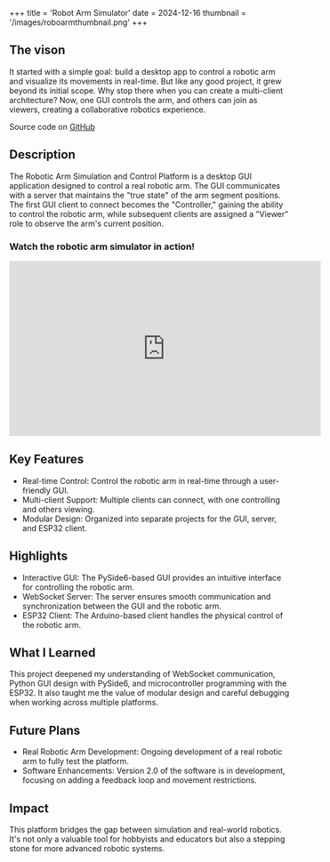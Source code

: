 +++
title = 'Robot Arm Simulator'
date = 2024-12-16
thumbnail = '/images/roboarmthumbnail.png'
+++

## The vison
It started with a simple goal: build a desktop app to control a robotic arm and
visualize its movements in real-time. But like any good project, it grew beyond
its initial scope. Why stop there when you can create a multi-client
architecture? Now, one GUI controls the arm, and others can join as viewers,
creating a collaborative robotics experience.

Source code on [GitHub](https://github.com/Abishevs/RobotArmSimulator.git)

## Description
The Robotic Arm Simulation and Control Platform is a desktop GUI application
designed to control a real robotic arm. The GUI communicates with a server that
maintains the "true state" of the arm segment positions. The first GUI client
to connect becomes the "Controller," gaining the ability to control the robotic
arm, while subsequent clients are assigned a "Viewer" role to observe the arm's
current position.

### Watch the robotic arm simulator in action!
<iframe  width="560" height="315" src="https://www.youtube.com/embed/qluetKPBPwk?si=8fZOAtvAbCLjRqGj" title="YouTube video player" frameborder="0" allow="accelerometer; autoplay; clipboard-write; encrypted-media; gyroscope; picture-in-picture; web-share" referrerpolicy="strict-origin-when-cross-origin" allowfullscreen></iframe>


## Key Features
- Real-time Control: Control the robotic arm in real-time through a
  user-friendly GUI.
- Multi-client Support: Multiple clients can connect, with one controlling and
  others viewing.
- Modular Design: Organized into separate projects for the GUI, server, and
  ESP32 client.

## Highlights
- Interactive GUI: The PySide6-based GUI provides an intuitive interface for
  controlling the robotic arm.
- WebSocket Server: The server ensures smooth communication and synchronization
  between the GUI and the robotic arm.
- ESP32 Client: The Arduino-based client handles the physical control of the
  robotic arm.

## What I Learned
This project deepened my understanding of WebSocket communication, Python GUI
design with PySide6, and microcontroller programming with the ESP32. It also
taught me the value of modular design and careful debugging when working across
multiple platforms.

## Future Plans
- Real Robotic Arm Development: Ongoing development of a real robotic arm to
  fully test the platform.
- Software Enhancements: Version 2.0 of the software is in development,
  focusing on adding a feedback loop and movement restrictions.

## Impact
This platform bridges the gap between simulation and real-world robotics. It's
not only a valuable tool for hobbyists and educators but also a stepping stone
for more advanced robotic systems.
